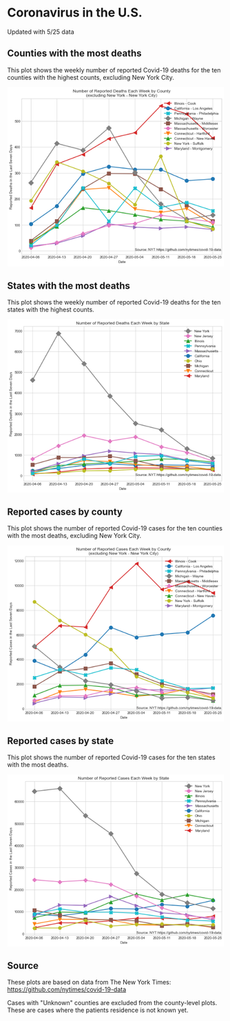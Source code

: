 # Coronavirus in the U.S.

Updated with 5/25 data

## Counties with the most deaths

This plot shows the weekly number of reported Covid-19 deaths for the ten counties with the highest counts, excluding New York City. 

![county_deaths](plots/county_deaths.png)

## States with the most deaths

This plot shows the weekly number of reported Covid-19 deaths for the ten states with the highest counts. 

![state_deaths](plots/state_deaths.png)

## Reported cases by county

This plot shows the number of reported Covid-19 cases for the ten counties with the most deaths, excluding New York City. 

![county_cases](plots/county_cases.png)

## Reported cases by state

This plot shows the number of reported Covid-19 cases for the ten states with the most deaths. 

![state_cases](plots/state_cases.png)

## Source

These plots are based on data from The New York Times: https://github.com/nytimes/covid-19-data

Cases with "Unknown" counties are excluded from the county-level plots. These are cases where the patients residence is not known yet. 
